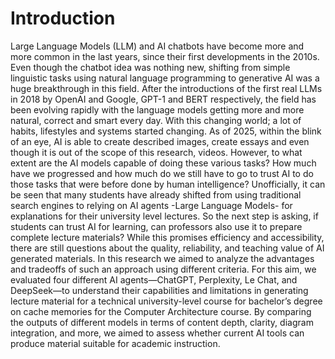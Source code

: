 # Introduction
Large Language Models (LLM) and AI chatbots have become more and more common in the last years, since their first developments in the 2010s. Even though the chatbot idea was nothing new, shifting from simple linguistic tasks using natural language programming to generative AI was a huge breakthrough in this field. After the introductions of the first real LLMs in 2018 by OpenAI and Google, GPT-1 and BERT respectively, the field has been evolving rapidly with the language models getting more and more natural, correct and smart every day. 
With this changing world; a lot of habits, lifestyles and systems started changing. As of 2025, within the blink of an eye, AI is able to create described images, create essays and even though it is out of the scope of this research, videos. However, to what extent are the AI models capable of doing these various tasks? How much have we progressed and how much do we still have to go to trust AI to do those tasks that were before done by human intelligence?
Unofficially, it can be seen that many students have already shifted from using traditional search engines to relying on AI agents -Large Language Models- for explanations for their university level lectures. So the next step is asking,  if students can trust AI for learning, can professors also use it to prepare complete lecture materials? While this promises efficiency and accessibility, there are still questions about the quality, reliability, and teaching value of AI generated materials. In this research we aimed to analyze the advantages and tradeoffs of such an approach using different criteria.
For this aim, we evaluated four different AI agents—ChatGPT, Perplexity, Le Chat, and DeepSeek—to understand their capabilities and limitations in generating lecture material for a technical university-level course for bachelor’s degree on cache memories for the Computer Architecture course. By comparing the outputs of different models in terms of content depth, clarity, diagram integration, and more, we aimed to assess whether current AI tools can produce material suitable for academic instruction.
